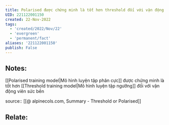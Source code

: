 ```yaml
---
title: Polarised được chứng minh là tốt hơn threshold đối với vận động viên sức bền
UID: 221122001150
created: 22-Nov-2022
tags:
  - 'created/2022/Nov/22'
  - 'evergreen'
  - 'permanent/fact'
aliases: '221122001150'
publish: False
---
```

## Notes:
[[Polarised training model|Mô hình luyện tập phân cực]] được chứng minh là tốt hơn [[Threshold training model|Mô hình luyện tập ngưỡng]] đối với vận động viên sức bền

source:: [[@ alpinecols.com, Summary - Threshold or Polarised]]

## Relate:
